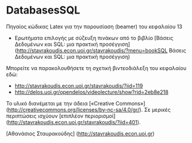 # DatabasesSQL

Πηγαίος κώδικας Latex για την παρουσίαση (beamer) του κεφαλαίου 13
* Ερωτήματα επιλογής με σύζευξη πινάκων
από το βιβλίο
[Βάσεις Δεδομένων και SQL: μια πρακτική προσέγγιση]
(http://stavrakoudis.econ.uoi.gr/stavrakoudis/?menu=bookSQL Βάσεις Δεδομένων και SQL: μια πρακτική προσέγγιση)

Μπορείτε να παρακολουθήσετε τη σχετική βιντεοδιάλεξη του κεφαλαίου εδώ:
* http://stavrakoudis.econ.uoi.gr/stavrakoudis/?iid=119
* http://delos.uoi.gr/opendelos/videolecture/show?rid=2eb8e218

Το υλικό διανέμεται με την άδεια [«Creative Commons»]
(http://creativecommons.org/licenses/by-nc-sa/4.0/gr/).
Σε μερικές περιπτώσεις ισχύουν [επιπλέον περιορισμοί]
(http://stavrakoudis.econ.uoi.gr/stavrakoudis/?iid=401).

[Αθανάσιος Σταυρακούδης]
(http://stavrakoudis.econ.uoi.gr)
